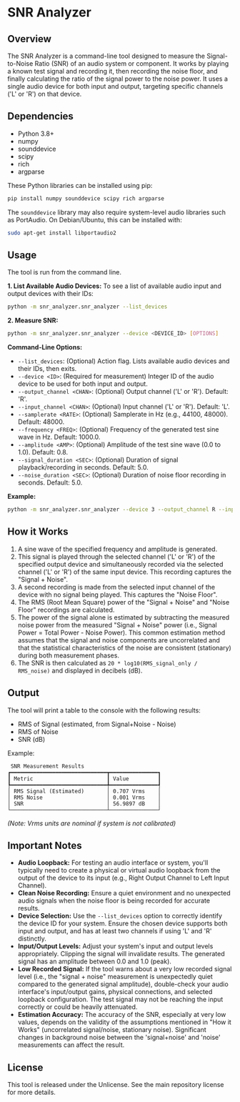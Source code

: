 # SNR Analyzer

## Overview
The SNR Analyzer is a command-line tool designed to measure the Signal-to-Noise Ratio (SNR) of an audio system or component. It works by playing a known test signal and recording it, then recording the noise floor, and finally calculating the ratio of the signal power to the noise power. It uses a single audio device for both input and output, targeting specific channels ('L' or 'R') on that device.

## Dependencies
- Python 3.8+
- numpy
- sounddevice
- scipy
- rich
- argparse

These Python libraries can be installed using pip:
```bash
pip install numpy sounddevice scipy rich argparse
```
The `sounddevice` library may also require system-level audio libraries such as PortAudio. On Debian/Ubuntu, this can be installed with:
```bash
sudo apt-get install libportaudio2
```

## Usage
The tool is run from the command line.

**1. List Available Audio Devices:**
To see a list of available audio input and output devices with their IDs:
```bash
python -m snr_analyzer.snr_analyzer --list_devices
```

**2. Measure SNR:**
```bash
python -m snr_analyzer.snr_analyzer --device <DEVICE_ID> [OPTIONS]
```

**Command-Line Options:**
- `--list_devices`: (Optional) Action flag. Lists available audio devices and their IDs, then exits.
- `--device <ID>`: (Required for measurement) Integer ID of the audio device to be used for both input and output.
- `--output_channel <CHAN>`: (Optional) Output channel ('L' or 'R'). Default: 'R'.
- `--input_channel <CHAN>`: (Optional) Input channel ('L' or 'R'). Default: 'L'.
- `--samplerate <RATE>`: (Optional) Samplerate in Hz (e.g., 44100, 48000). Default: 48000.
- `--frequency <FREQ>`: (Optional) Frequency of the generated test sine wave in Hz. Default: 1000.0.
- `--amplitude <AMP>`: (Optional) Amplitude of the test sine wave (0.0 to 1.0). Default: 0.8.
- `--signal_duration <SEC>`: (Optional) Duration of signal playback/recording in seconds. Default: 5.0.
- `--noise_duration <SEC>`: (Optional) Duration of noise floor recording in seconds. Default: 5.0.

**Example:**
```bash
python -m snr_analyzer.snr_analyzer --device 3 --output_channel R --input_channel L --frequency 1000 --signal_duration 3 --noise_duration 3
```

## How it Works
1.  A sine wave of the specified frequency and amplitude is generated.
2.  This signal is played through the selected channel ('L' or 'R') of the specified output device and simultaneously recorded via the selected channel ('L' or 'R') of the same input device. This recording captures the "Signal + Noise".
3.  A second recording is made from the selected input channel of the device with no signal being played. This captures the "Noise Floor".
4.  The RMS (Root Mean Square) power of the "Signal + Noise" and "Noise Floor" recordings are calculated.
5.  The power of the signal alone is estimated by subtracting the measured noise power from the measured "Signal + Noise" power (i.e., Signal Power = Total Power - Noise Power). This common estimation method assumes that the signal and noise components are uncorrelated and that the statistical characteristics of the noise are consistent (stationary) during both measurement phases.
6.  The SNR is then calculated as `20 * log10(RMS_signal_only / RMS_noise)` and displayed in decibels (dB).

## Output
The tool will print a table to the console with the following results:
- RMS of Signal (estimated, from Signal+Noise - Noise)
- RMS of Noise
- SNR (dB)

Example:
```
 SNR Measurement Results
┏━━━━━━━━━━━━━━━━━━━━━━━━━━━━━━┳━━━━━━━━━━━━━━━┓
┃ Metric                       ┃ Value         ┃
┡━━━━━━━━━━━━━━━━━━━━━━━━━━━━━━╇━━━━━━━━━━━━━━━┩
│ RMS Signal (Estimated)       │ 0.707 Vrms    │
│ RMS Noise                    │ 0.001 Vrms    │
│ SNR                          │ 56.9897 dB    │
└──────────────────────────────┴───────────────┘
```
*(Note: Vrms units are nominal if system is not calibrated)*

## Important Notes
- **Audio Loopback:** For testing an audio interface or system, you'll typically need to create a physical or virtual audio loopback from the output of the device to its input (e.g., Right Output Channel to Left Input Channel).
- **Clean Noise Recording:** Ensure a quiet environment and no unexpected audio signals when the noise floor is being recorded for accurate results.
- **Device Selection:** Use the `--list_devices` option to correctly identify the device ID for your system. Ensure the chosen device supports both input and output, and has at least two channels if using 'L' and 'R' distinctly.
- **Input/Output Levels:** Adjust your system's input and output levels appropriately. Clipping the signal will invalidate results. The generated signal has an amplitude between 0.0 and 1.0 (peak).
- **Low Recorded Signal:** If the tool warns about a very low recorded signal level (i.e., the "signal + noise" measurement is unexpectedly quiet compared to the generated signal amplitude), double-check your audio interface's input/output gains, physical connections, and selected loopback configuration. The test signal may not be reaching the input correctly or could be heavily attenuated.
- **Estimation Accuracy:** The accuracy of the SNR, especially at very low values, depends on the validity of the assumptions mentioned in "How it Works" (uncorrelated signal/noise, stationary noise). Significant changes in background noise between the 'signal+noise' and 'noise' measurements can affect the result.

## License
This tool is released under the Unlicense. See the main repository license for more details.
```
